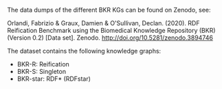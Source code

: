 The data dumps of the different BKR KGs can be found on Zenodo, see:

Orlandi, Fabrizio & Graux, Damien & O'Sullivan, Declan. (2020). RDF Reification Benchmark using the Biomedical Knowledge Repository (BKR) (Version 0.2) [Data set]. Zenodo. http://doi.org/10.5281/zenodo.3894746

The dataset contains the following knowledge graphs:
* BKR-R: Reification
* BKR-S: Singleton
* BKR-star: RDF* (RDFstar)
